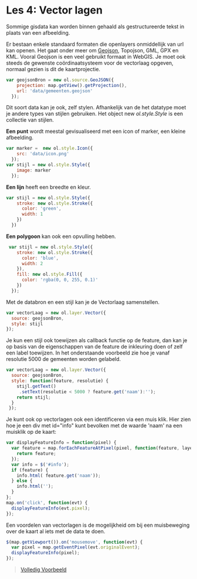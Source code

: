 Les 4: Vector lagen
==== 
Sommige gisdata kan worden binnen gehaald als gestructureerde tekst in plaats van een afbeelding.

Er bestaan enkele standaard formaten die openlayers onmiddellijk van url kan openen.  Het gaat onder meer om [Geojson](http://geojson.org/), Topojson, GML, GPX en KML.  Vooral Geojson is een veel gebruikt formaat in WebGIS. 
Je moet ook steeds de gewenste coördinaatsysteem voor de vectorlaag opgeven, normaal gezien is dit  de kaartprojectie. 
```javascript
var geojsonBron = new ol.source.GeoJSON({
    projection: map.getView().getProjection(),
    url: 'data/gemeenten.geojson'
  });
```
Dit soort data kan je ook, zelf stylen. Afhankelijk van de het datatype moet je andere types van stijlen gebruiken.
Het object new *ol.style.Style* is een collectie van stijlen. 

**Een punt** wordt meestal gevisualiseerd met een icon of marker, een kleine afbeelding.

```javascript
var marker =  new ol.style.Icon({ 
	src: 'data/icon.png'
  });
var stijl = new ol.style.Style({
    image: marker 
  });
```
**Een lijn** heeft een breedte en kleur.
```javascript
var stijl = new ol.style.Style({
    stroke: new ol.style.Stroke({
      color: 'green',
      width: 1
    })
  })
```
**Een polygoon** kan ook een opvulling hebben.
```javascript
 var stijl = new ol.style.Style({
    stroke: new ol.style.Stroke({
      color: 'blue',
      width: 2
    }),
    fill: new ol.style.Fill({
      color: 'rgba(0, 0, 255, 0.1)'
    })
  });
```
Met de databron en een stijl kan je de Vectorlaag samenstellen.
```javascript
var vectorLaag = new ol.layer.Vector({
  source: geojsonBron,
  style: stijl    
});
```
Je kun een stijl ook toewijzen als callback functie op de feature, dan kan je op basis van de eigenschappen van de feature de inkleuring doen of zelf een label toewijzen. In het onderstaande voorbeeld zie hoe je vanaf resolutie 5000 de  gemeenten worden gelabeld.
```javascript
var vectorLaag = new ol.layer.Vector({
  source: geojsonBron,
  style: function(feature, resolutie) {
    stijl.getText()
	 .setText(resolutie < 5000 ? feature.get('naam'):'');
    return stijl;
  }
 });

``` 
Je kunt ook op vectorlagen  ook een identificeren via een muis klik.
Hier zien hoe je een div met id="info" kunt bevolken met de waarde 'naam' na een muisklik op de  kaart:
```javascript
var displayFeatureInfo = function(pixel) {
  var feature = map.forEachFeatureAtPixel(pixel, function(feature, layer) {
    return feature;
  });
  var info = $('#info');
  if (feature) {
    info.html( feature.get('naam'));
  } else {
    info.html('');
  }
};
map.on('click', function(evt) {
  displayFeatureInfo(evt.pixel);
});
```
Een voordelen van vectorlagen is de mogelijkheid om bij een muisbeweging over de kaart al iets met de data te doen.
```javascript
$(map.getViewport()).on('mousemove', function(evt) {
  var pixel = map.getEventPixel(evt.originalEvent);
  displayFeatureInfo(pixel);
});
```

> [Volledig Voorbeeld](examples/OL3_LES4_vector.js)
